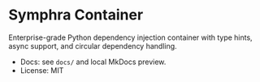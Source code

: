 # Symphra Container

Enterprise-grade Python dependency injection container with type hints, async support, and circular dependency handling.

- Docs: see `docs/` and local MkDocs preview.
- License: MIT
